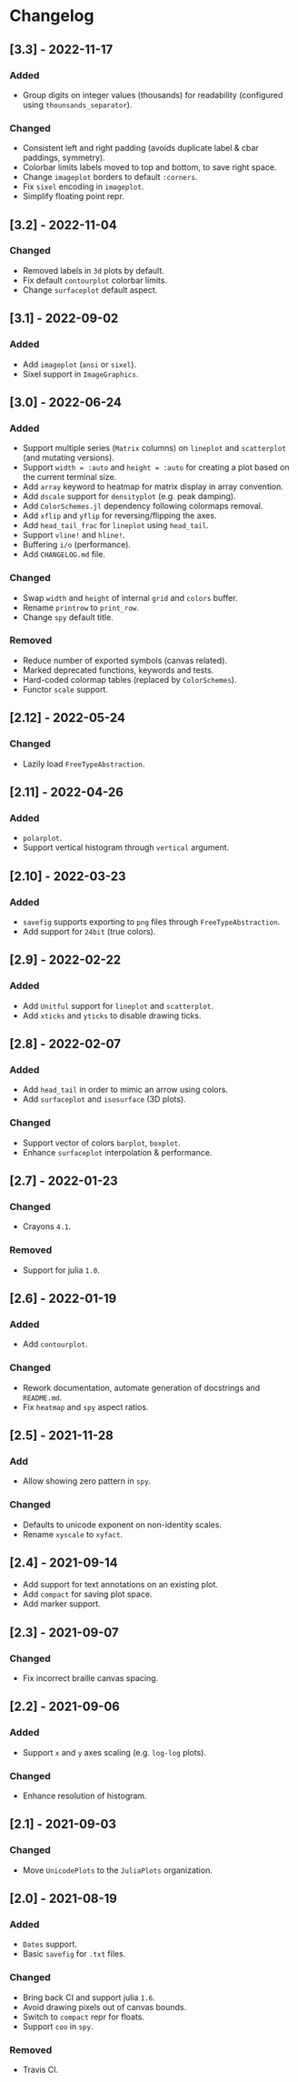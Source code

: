 # Changelog

## [3.3] - 2022-11-17
### Added
- Group digits on integer values (thousands) for readability (configured using `thounsands_separator`).

### Changed
- Consistent left and right padding (avoids duplicate label & cbar paddings, symmetry).
- Colorbar limits labels moved to top and bottom, to save right space.
- Change `imageplot` borders to default `:corners`.
- Fix `sixel` encoding in `imageplot`.
- Simplify floating point repr.

## [3.2] - 2022-11-04
### Changed
- Removed labels in `3d` plots by default.
- Fix default `contourplot` colorbar limits.
- Change `surfaceplot` default aspect.

## [3.1] - 2022-09-02
### Added
- Add `imageplot` (`ansi` or `sixel`).
- Sixel support in `ImageGraphics`.

## [3.0] - 2022-06-24
### Added
- Support multiple series (`Matrix` columns) on `lineplot` and `scatterplot` (and mutating versions).
- Support `width = :auto` and `height = :auto` for creating a plot based on the current terminal size.
- Add `array` keyword to heatmap for matrix display in array convention.
- Add `dscale` support for `densityplot` (e.g. peak damping).
- Add `ColorSchemes.jl` dependency following colormaps removal.
- Add `xflip` and `yflip` for reversing/flipping the axes.
- Add `head_tail_frac` for `lineplot` using `head_tail`.
- Support `vline!` and `hline!`.
- Buffering `i/o` (performance).
- Add `CHANGELOG.md` file.

### Changed
- Swap `width` and `height` of internal `grid` and `colors` buffer.
- Rename `printrow` to `print_row`.
- Change `spy` default title.

### Removed
- Reduce number of exported symbols (canvas related).
- Marked deprecated functions, keywords and tests.
- Hard-coded colormap tables (replaced by `ColorSchemes`).
- Functor `scale` support.

## [2.12] - 2022-05-24
### Changed
- Lazily load `FreeTypeAbstraction`.

## [2.11] - 2022-04-26
### Added
- `polarplot`.
- Support vertical histogram through `vertical` argument.

## [2.10] - 2022-03-23
### Added
- `savefig` supports exporting to `png` files through `FreeTypeAbstraction`.
- Add support for `24bit` (true colors).

## [2.9] - 2022-02-22
### Added
- Add `Unitful` support for `lineplot` and `scatterplot`.
- Add `xticks` and `yticks` to disable drawing ticks.

## [2.8] - 2022-02-07
### Added
- Add `head_tail` in order to mimic an arrow using colors.
- Add `surfaceplot` and `isosurface` (3D plots).

### Changed
- Support vector of colors `barplot`, `boxplot`.
- Enhance `surfaceplot` interpolation & performance.

## [2.7] - 2022-01-23
### Changed
- Crayons `4.1`.

### Removed
- Support for julia `1.0`.

## [2.6] - 2022-01-19
### Added
- Add `contourplot`.

### Changed
- Rework documentation, automate generation of docstrings and `README.md`.
- Fix `heatmap` and `spy` aspect ratios.

## [2.5] - 2021-11-28
### Add
- Allow showing zero pattern in `spy`.

### Changed
- Defaults to unicode exponent on non-identity scales.
- Rename `xyscale` to `xyfact`.

## [2.4] - 2021-09-14
- Add support for text annotations on an existing plot.
- Add `compact` for saving plot space.
- Add marker support.

## [2.3] - 2021-09-07
### Changed
- Fix incorrect braille canvas spacing.

## [2.2] - 2021-09-06
### Added
- Support `x` and `y` axes scaling (e.g. `log-log` plots).

### Changed
- Enhance resolution of histogram.

## [2.1] - 2021-09-03
### Changed
- Move `UnicodePlots` to the `JuliaPlots` organization.

## [2.0] - 2021-08-19
### Added
- `Dates` support.
- Basic `savefig` for `.txt` files.

### Changed
- Bring back CI and support julia `1.6`.
- Avoid drawing pixels out of canvas bounds.
- Switch to `compact` repr for floats.
- Support `coo` in `spy`.

### Removed
- Travis CI.
